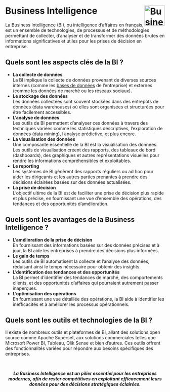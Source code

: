 # **Business Intelligence** <a href="https://github.com/MiKL5/BI/"><img src="https://github.com/MiKL5/BI/assets/bi.svg" alt="Business intelligence" align="right" height="64px"></a>
La Business Intelligence (BI), ou intelligence d’affaires en français, est un ensemble de technologies, de processus et de méthodologies permettant de collecter, d’analyser et de transformer des données brutes en informations significatives et utiles pour les prises de décision en entreprise.

## **Quels sont les aspects clés de la BI ?**
* **La collecte de données**  
  La BI implique la collecte de données provenant de diverses sources internes (comme les [bases de données](db) de l’entreprise) et externes (comme les données de marché ou les réseaux sociaux).
* **Le stockage des données**  
  Les données collectées sont souvent stockées dans des entrepôts de données (data warehouses) où elles sont organisées et structurées pour être facilement accessibles.
* **L’analyse de données**  
  Les outils de BI permettent d’analyser ces données à travers des techniques variées comme les statistiques descriptives, l’exploration de données (data mining), l’analyse prédictive, et plus encore.
* **La visualisation des données**  
  Une composante essentielle de la BI est la visualisation des données. Les outils de visualisation créent des rapports, des tableaux de bord (dashboards), des graphiques et autres représentations visuelles pour rendre les informations compréhensibles et exploitables.
* **Le reporting**  
  Les systèmes de BI génèrent des rapports réguliers ou ad hoc pour aider les dirigeants et les autres parties prenantes à prendre des décisions éclairées basées sur des données actualisées.
* **La prise de décision**  
  L’objectif ultime de la BI est de faciliter une prise de décision plus rapide et plus précise, en fournissant une vue d’ensemble des opérations, des tendances et des opportunités d’amélioration.

## **Quels sont les avantages de la Business Intelligence ?**
* **L’amélioration de la prise de décision**  
  En fournissant des informations basées sur des données précises et à jour, la BI aide les entreprises à prendre des décisions plus informées.
* **Le gain de temps**  
  Les outils de BI automatisent la collecte et l’analyse des données, réduisant ainsi le temps nécessaire pour obtenir des insights.
* **L’dentification des tendances et des opportunités**  
  La BI permet d’identifier des tendances de marché, des comportements clients, et des opportunités d’affaires qui pourraient autrement passer inaperçues.
* **L’optimisation des opérations**  
  En fournissant une vue détaillée des opérations, la BI aide à identifier les inefficacités et à améliorer les processus opérationnels.

## **Quels sont les outils et technologies de la BI ?**
Il existe de nombreux outils et plateformes de BI, allant des solutions open source comme Apache Superset, aux solutions commerciales telles que Microsoft Power BI, Tableau, Qlik Sense et bien d’autres. Ces outils offrent des fonctionnalités variées pour répondre aux besoins spécifiques des entreprises.

<br><div align="center">

**_La Business Intelligence est un pilier essentiel pour les entreprises modernes, afin de rester compétitives en exploitant efficacement leurs données pour des décisions stratégiques éclairées._**